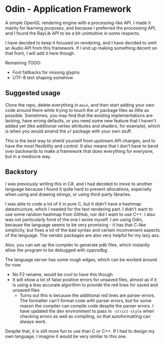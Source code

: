 # Odin - Application Framework

A simple OpenGL rendering engine with a processing-like API. 
I made it mainly for learning purposes, and because I preferred the processing API, and I found the RayLib API to be a bit unintuitive in some respects.

I have decided to keep it focused on rendering, and I have decided to omit an Audio API from this framework.
If I end up making something decent on that front, I will add it here though.

Remaining TODO:
- Font fallbacks for missing glyphs
- UTF-8 text shaping somehow

## Suggested usage

Clone the repo, delete everything in `main`, and then start adding your own code around there while trying to touch the `af` package files as little as possible. Sometimes, you may find that the existing implementations are lacking, have wrong defaults, or you need some new feature that I haven't added yet (like additional vertex attributes and shaders, for example), which is when you would amend the `af` package with your own stuff.

This is the best way to shield yourself from upstream API changes, and to have the most flexibility and control.
It also means that I don't have to bend over backwards to make a framework that does everything for everyone, but in a mediocre way.

## Backstory

I was previously writing this in C#, and I had decided to move to another language because I found it quite hard to prevent allocations, especially when using and drawing strings, or using third-party libraries.

I was able to code a lot of it in pure C, but it didn't have a hashmap datastructure, which I needed for the text rendering part.
I didn't want to use some random hashmap from GitHub, nor did I want to use C++. I also was not particularly fond of the one I wrote myself.
I am using Odin, because the language seems to be very promising - it has that C-like simplicity, but fixes a lot of the bad syntax and certain inconvenient aspects of the language. 
The vendor packages are also very helpful for my lazy ass.

Also, you can set up the compiler to generate pdb files, which instantly allow the program to be debugged with cppvsdbg.

The language server has some rough edges, which can be worked around for now
- No F2 rename, would be cool to have this though. 
- It will show a lot of false positive errors for unsaved files, almost as if it is using a less accurate algorithm to provide the red lines for saved and unsaved files
  - Turns out this is because the additional red lines are parser errors. The formatter can't format code with parser errors, but for some reason the compiler can compile code despite the parser errors. I have updated the dev environment to pass in `-strict-style` when checking errors as well as compiling, so that autoformatting can always work.

Despite that, it is still more fun to use than C or C++. If I had to design my own language, I imagine it would be very similar to this one.
